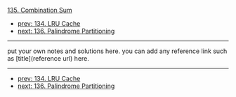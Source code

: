 [135. Combination Sum](http://www.lintcode.com/problem/combination-sum)

- [prev: 134. LRU Cache](134-lru-cache.md)
- [next: 136. Palindrome Partitioning](136-palindrome-partitioning.md)

---

put your own notes and solutions here.
you can add any reference link such as [title](reference url) here.

---

- [prev: 134. LRU Cache](134-lru-cache.md)
- [next: 136. Palindrome Partitioning](136-palindrome-partitioning.md)

